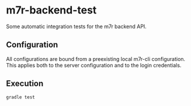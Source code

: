 # m7r-backend-test

Some automatic integration tests for the m7r backend API.

## Configuration

All configurations are bound from a preexisting local m7r-cli configuration.
This applies both to the server configuration and to the login credentials.

## Execution

    gradle test




